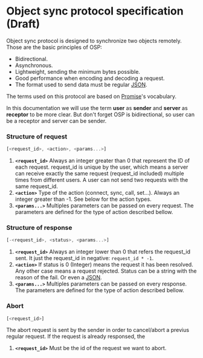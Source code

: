 Object sync protocol specification (Draft)
=======
Object sync protocol is designed to synchronize two objects remotely. 
Those are the basic principles of OSP:
- Bidirectional.
- Asynchronous.
- Lightweight, sending the minimum bytes possible.
- Good performance when encoding and decoding a request.
- The format used to send data must be regular [JSON](https://en.wikipedia.org/wiki/JSON).

The terms used on this protocol are based on [Promise](https://developer.mozilla.org/en/docs/Web/JavaScript/Reference/Global_Objects/Promise)'s vocabulary.

In this documentation we will use the term **user** as **sender** and **server** as **receptor** to be more clear. But don't forget OSP is bidirectional, so user can be a receptor and server can be sender.

### Structure of request
```js
[<request_id>, <action>, <params...>]
```
1. **`<request_id>`** Always an integer greater than 0 that represent the ID of each request. request_id is unique by the user, which means a server can receive exactly the same request (request_id included) multiple times from different users. A user can not send two requests with the same request_id.
2. **`<action>`** Type of the action (connect, sync, call, set...). Always an integer greater than -1. See below for the action types.
3. **`<params...>`** Multiples parameters can be passed on every request. The parameters are defined for the type of action described bellow.



### Structure of response
```js
[-<request_id>, <status>, <params...>]
```
1. **`<request_id>`** Always an integer lower than 0 that refers the request_id sent. It just the request_id in negative: `request_id * -1`.
2. **`<action>`** If status is 0 (Integer) means the request it has been resolved. Any other case means a request rejected. Status can be a string with the reason of the fail. Or even a [JSON](https://en.wikipedia.org/wiki/JSON).
3. **`<params...>`** Multiples parameters can be passed on every response. The parameters are defined for the type of action described bellow.



### Abort
```js
[<request_id>]
```
The abort request is sent by the sender in order to cancel/abort a previus regular request. If the request is already responsed, the
1. **`<request_id>`** Must be the id of the request we want to abort.




